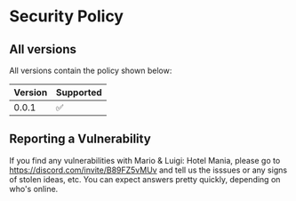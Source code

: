 # Security Policy

## All versions

All versions contain the policy shown below:

| Version | Supported          |
| ------- | ------------------ |
| 0.0.1   | :white_check_mark: |

## Reporting a Vulnerability

If you find any vulnerabilities with Mario & Luigi: Hotel Mania, 
please go to https://discord.com/invite/B89FZ5vMUv
and tell us the isssues or any signs of stolen ideas, etc.
You can expect answers pretty quickly, depending on who's online.

